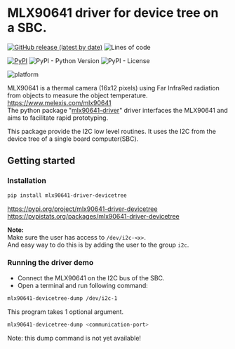 # MLX90641 driver for device tree on a SBC.

[![GitHub release (latest by date)](https://img.shields.io/github/v/release/melexis-fir/mlx90641-driver-devicetree-py?label=github-latest-release-tag)](https://github.com/melexis-fir/mlx90641-driver-devicetree-py/releases) ![Lines of code](https://img.shields.io/tokei/lines/github/melexis-fir/mlx90641-driver-devicetree-py)  

[![PyPI](https://img.shields.io/pypi/v/mlx90641-driver-devicetree)](https://pypi.org/project/mlx90641-driver-devicetree) ![PyPI - Python Version](https://img.shields.io/pypi/pyversions/mlx90641-driver-devicetree) ![PyPI - License](https://img.shields.io/pypi/l/mlx90641-driver-devicetree)  

![platform](https://img.shields.io/badge/platform-linux%20PC%20%7C%20rasberry%20pi%204%20%7C%20Jetson%20Nano%20%7C%20beagle%20bone-lightgrey)  

MLX90641 is a thermal camera (16x12 pixels) using Far InfraRed radiation from objects to measure the object temperature.  
https://www.melexis.com/mlx90641  
The python package "[mlx90641-driver](https://github.com/melexis-fir/mlx90641-driver-py)" driver interfaces the MLX90641 and aims to facilitate rapid prototyping.

This package provide the I2C low level routines.
It uses the I2C from the device tree of a single board computer(SBC).  

## Getting started

### Installation

```bash
pip install mlx90641-driver-devicetree
```

https://pypi.org/project/mlx90641-driver-devicetree  
https://pypistats.org/packages/mlx90641-driver-devicetree

__Note:__  
Make sure the user has access to `/dev/i2c-<x>`.  
And easy way to do this is by adding the user to the group `i2c`.

### Running the driver demo

* Connect the MLX90641 on the I2C bus of the SBC.  
* Open a terminal and run following command:  

```bash
mlx90641-devicetree-dump /dev/i2c-1
```

This program takes 1 optional argument.

```bash
mlx90641-devicetree-dump <communication-port>
```

Note: this dump command is not yet available!
